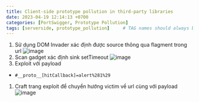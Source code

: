 ```yaml
---
title: Client-side prototype pollution in third-party libraries
date: 2023-04-19 12:14:13 +0700
categories: [PortSwigger, Prototype Pollution]
tags: [serverside, prototype_pollution]     # TAG names should always be lowercase
---
```


1. Sử dụng DOM Invader xác định được source thông qua flagment trong url
![image](https://user-images.githubusercontent.com/80744099/231079326-b20ed818-dd2d-4e81-a6f3-ac7e9b163489.png)
1. Scan gadget xác định sink setTimeout
![image](https://user-images.githubusercontent.com/80744099/231079987-94ceea80-79ca-465b-8ab1-afdd00a1f02b.png)
1. Exploit với payload
- ``#__proto__[hitCallback]=alert%281%29``
1. Craft trang exploit để chuyển hướng victim về url cùng với payload
![image](https://user-images.githubusercontent.com/80744099/231082683-e88665d1-9295-47b1-9a06-c03219d5ea21.png)